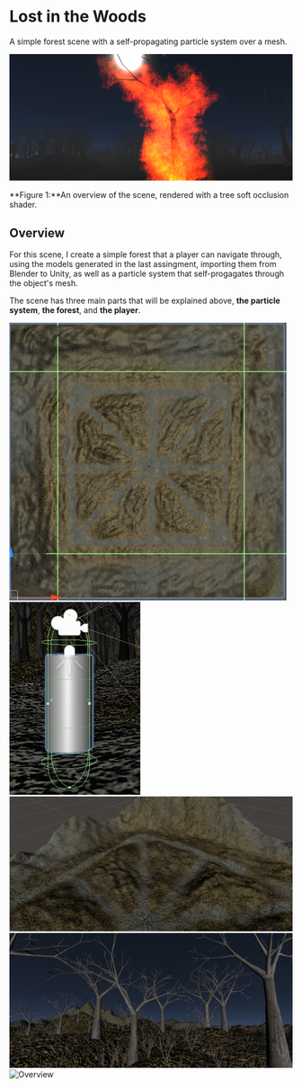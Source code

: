 # Lost in the Woods

A simple forest scene with a self-propagating particle system over a mesh.

![Overview](img/scene/overview(oc).png)

**Figure 1:**An overview of the scene, rendered with a tree soft occlusion shader.

## Overview

For this scene, I create a simple forest that a player can navigate through, using the models generated in the last assingment, importing them from Blender to Unity, as well as a particle system that self-progagates through the object's mesh.

The scene has three main parts that will be explained above, **the particle system**, **the forest**, and **the player**.

![Overview](img/scene/map.png)
![Overview](img/scene/player.png)
![Overview](img/scene/terrain.png)
![Overview](img/scene/trees.png)
![Overview](img/scene/glowtr.gif)


